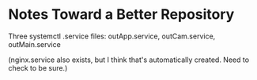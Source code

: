 # Notes Toward a Better Repository

Three systemctl .service files:  outApp.service, outCam.service, outMain.service

(nginx.service also exists, but I think that's automatically created.  Need to check to be sure.)